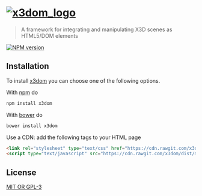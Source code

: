 # [![x3dom_logo](http://www.x3dom.org/wp-content/themes/x3domnew/x3dom_logo.png)][x3dom]

> A framework for integrating and manipulating X3D scenes as HTML5/DOM elements

[![NPM version](https://badge.fury.io/js/x3dom.svg)](http://badge.fury.io/js/x3dom)

## Installation

To install [x3dom] you can choose one of the following options.

With [npm] do

```bash
npm install x3dom
```

With [bower] do

```bash
bower install x3dom
```

Use a CDN: add the following tags to your HTML page

```html
<link rel="stylesheet" type="text/css" href="https://cdn.rawgit.com/x3dom/dist/master/x3dom.css">
<script type="text/javascript" src="https://cdn.rawgit.com/x3dom/dist/master/x3dom.js"></script>
```

## License

[MIT OR GPL-3](https://github.com/x3dom/x3dom/blob/master/LICENSE)

[bower]: http://bower.io/ "bower"
[npm]: https://npmjs.org/ "npm"
[x3dom]: http://x3dom.org "x3dom"

